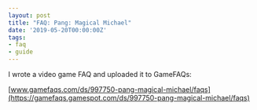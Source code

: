 ```yaml
---
layout: post
title: "FAQ: Pang: Magical Michael"
date: '2019-05-20T00:00:00Z'
tags:
- faq
- guide
---
```


I wrote a video game FAQ and uploaded it to GameFAQs:

[www.gamefaqs.com/ds/997750-pang-magical-michael/faqs](https://gamefaqs.gamespot.com/ds/997750-pang-magical-michael/faqs)
